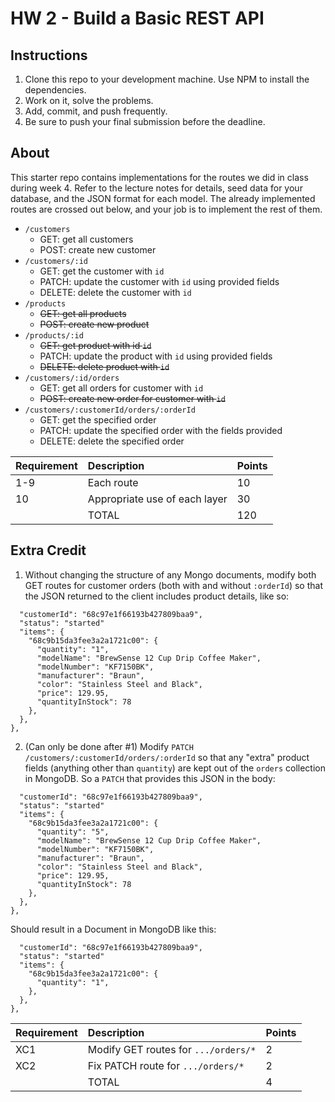 # HW 2 - Build a Basic REST API

## Instructions
1. Clone this repo to your development machine. Use NPM to install the dependencies.
2. Work on it, solve the problems.
3. Add, commit, and push frequently.
4. Be sure to push your final submission before the deadline.

## About
This starter repo contains implementations for the routes we did in class during week 4. Refer to the lecture notes for details, seed data for your database, and the JSON format for each model. The already implemented routes are crossed out below, and your job is to implement the rest of them.

- `/customers`
    - GET: get all customers
    - POST: create new customer
- `/customers/:id`
    - GET: get the customer with `id`
    - PATCH: update the customer with `id` using provided fields
    - DELETE: delete the customer with `id`
- `/products`
    - ~~GET: get all products~~
    - ~~POST: create new product~~
- `/products/:id`
    - ~~GET: get product with id `id`~~
    - PATCH: update the product with `id` using provided fields
    - ~~DELETE: delete product with `id`~~
- `/customers/:id/orders`
    - GET: get all orders for customer with `id`
    - ~~POST: create new order for customer with `id`~~
- `/customers/:customerId/orders/:orderId`
    - GET: get the specified order
    - PATCH: update the specified order with the fields provided
    - DELETE: delete the specified order

| Requirement | Description | Points |
| :------- | :------ | :------- |
| 1-9     | Each route | 10    |
| 10   | Appropriate use of each layer  | 30 |
| | TOTAL | 120 |


## Extra Credit

1. Without changing the structure of any Mongo documents, modify both GET routes for customer orders (both with and without `:orderId`) so that the JSON returned to the client includes product details, like so:

```{
  "customerId": "68c97e1f66193b427809baa9",
  "status": "started"
  "items": {
    "68c9b15da3fee3a2a1721c00": {
      "quantity": "1",
      "modelName": "BrewSense 12 Cup Drip Coffee Maker",
      "modelNumber": "KF7150BK",
      "manufacturer": "Braun",
      "color": "Stainless Steel and Black",
      "price": 129.95,
      "quantityInStock": 78
    },
  },
},
```

2. (Can only be done after #1) Modify `PATCH /customers/:customerId/orders/:orderId` so that any "extra" product fields (anything other than `quantity`) are kept out of the `orders` collection in MongoDB. So a `PATCH` that provides this JSON in the body:

```{
  "customerId": "68c97e1f66193b427809baa9",
  "status": "started"
  "items": {
    "68c9b15da3fee3a2a1721c00": {
      "quantity": "5",
      "modelName": "BrewSense 12 Cup Drip Coffee Maker",
      "modelNumber": "KF7150BK",
      "manufacturer": "Braun",
      "color": "Stainless Steel and Black",
      "price": 129.95,
      "quantityInStock": 78
    },
  },
},
```

Should result in a Document in MongoDB like this:

```{
  "customerId": "68c97e1f66193b427809baa9",
  "status": "started"
  "items": {
    "68c9b15da3fee3a2a1721c00": {
      "quantity": "1",
    },
  },
},
```

| Requirement | Description | Points |
| :------- | :------ | :------- |
| XC1    | Modify GET routes for `.../orders/*` | 2    |
| XC2   | Fix PATCH route for `.../orders/*` | 2 |
| | TOTAL | 4 |